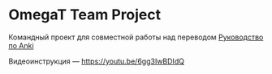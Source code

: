# OmegaT Team Project
Командный проект для совместной работы над переводом [Руководство по Anki](https://github.com/alexeygorelov/anki-manual-ru)

Видеоинструкция — https://youtu.be/6gg3IwBDIdQ
